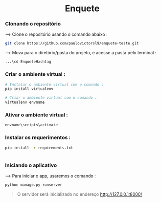 <div align="center">

# Enquete
</div>

### Clonando o repositório

--> Clone o repositório usando o comando abaixo :
```bash
git clone https://github.com/paulovictorsl9/enquete-teste.git

```

--> Mova para o diretório/pasta do projeto, e acesse a pasta pelo terminal : 
```bash
...\cd EnqueteHashtag

```

### Criar o ambiente virtual :
```bash
# Instalar o ambiente virtual com o comando :
pip install virtualenv

# Criar o ambiente virtual com o comando :
virtualenv envname

```

### Ativar o ambiente virtual :
```bash
envname\scripts\activate

```

### Instalar os requerimentos :
```bash
pip install -r requirements.txt

```

#

### Iniciando o aplicativo

--> Para iniciar o app, usaremos o comando :
```bash
python manage.py runserver

```

> O servidor será inicializado no endereço http://127.0.0.1:8000/




